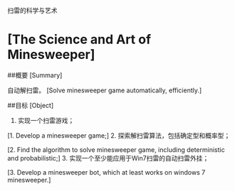 ﻿扫雷的科学与艺术 

[The Science and Art of Minesweeper]
==================================
##概要 [Summary]

自动解扫雷。
[Solve minesweeper game automatically, efficiently.]

##目标 [Object]

1. 实现一个扫雷游戏；

[1. Develop a minesweeper game;]
2. 探索解扫雷算法，包括确定型和概率型；

[2. Find the algorithm to solve minesweeper game, including deterministic and probabilistic;]
3. 实现一个至少能应用于Win7扫雷的自动扫雷外挂；

[3. Develop a minesweeper bot, which at least works on windows 7 minesweeper.]
